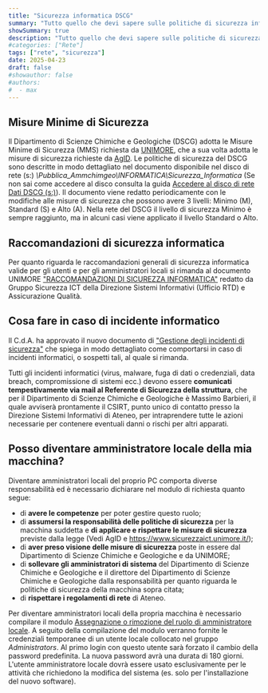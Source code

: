```yaml
---
title: "Sicurezza informatica DSCG"
summary: "Tutto quello che devi sapere sulle politiche di sicurezza informatica adottate dal DSCG"
showSummary: true
description: "Tutto quello che devi sapere sulle politiche di sicurezza informatica adottate dal DSCG"
#categories: ["Rete"]
tags: ["rete", "sicurezza"]
date: 2025-04-23
draft: false
#showauthor: false
#authors:
#  - max
---
```


## Misure Minime di Sicurezza
Il Dipartimento di Scienze Chimiche e Geologiche (DSCG) adotta le Misure Minime di Sicurezza (MMS) richiesta da [UNIMORE](https://www.sicurezzaict.unimore.it/), che a sua volta adotta le misure di sicurezza richieste da [AgID](https://www.agid.gov.it). Le politiche di sicurezza del DSCG sono descritte in modo dettagliato nel documento disponibile nel disco di rete (s:) *\Pubblica\_Ammchimgeo\INFORMATICA\Sicurezza\_Informatica* (Se non sai come accedere al disco consulta la guida [Accedere al disco di rete Dati DSCG (s:)](/guide/rete/accedere-al-disco-s/)). Il documento viene redatto periodicamente con le modifiche alle misure di sicurezza che possono avere 3 livelli: Minimo (M), Standard (S) e Alto (A). Nella rete del DSCG il livello di sicurezza Minimo è sempre raggiunto, ma in alcuni casi viene applicato il livello Standard o Alto.

## Raccomandazioni di sicurezza informatica

Per quanto riguarda le raccomandazioni generali di sicurezza informatica valide per gli utenti e per gli amministratori locali si rimanda al documento UNIMORE ["RACCOMANDAZIONI DI SICUREZZA INFORMATICA"](https://www.sicurezzaict.unimore.it/wp-content/uploads/2024/06/2024-raccomandazioni-di-sicurezza-ICT.pdf) redatto da Gruppo Sicurezza ICT della Direzione Sistemi
Informativi (Ufficio RTD) e Assicurazione Qualità.

## Cosa fare in caso di incidente informatico

Il C.d.A. ha approvato il nuovo documento di ["Gestione degli incidenti di sicurezza"](https://www.sicurezzaict.unimore.it/2024/07/16/pol01-politica-di-gestione-degli-incidenti-di-sicurezza/)  che spiega in modo dettagliato come comportarsi in caso di incidenti informatici, o sospetti tali, al quale si rimanda.

Tutti gli incidenti informatici (virus, malware, fuga di dati o credenziali, data breach, compromissione di sistemi ecc.) devono essere **comunicati tempestivamente via mail al Referente di Sicurezza della struttura**, che per il Dipartimento di Scienze Chimiche e Geologiche è Massimo Barbieri, il quale avviserà prontamente il CSIRT, punto unico di contatto presso la Direzione Sistemi Informativi di Ateneo, per intraprendere tutte le azioni necessarie per contenere eventuali danni o rischi per altri apparati.

## Posso diventare amministratore locale della mia macchina?

Diventare amministratori locali del proprio PC comporta diverse responsabilità ed è necessario dichiarare nel modulo di richiesta quanto segue:
- di **avere le competenze** per poter gestire questo ruolo;
- di **assumersi la responsabilità delle politiche di sicurezza** per la macchina suddetta e **di applicare e rispettare le misure di sicurezza** previste dalla legge (Vedi AgID e https://www.sicurezzaict.unimore.it/);
- di **aver preso visione delle misure di sicurezza** poste in essere dal Dipartimento di Scienze Chimiche e Geologiche e da UNIMORE;
- di **sollevare gli amministratori di sistema** del Dipartimento di Scienze Chimiche e Geologiche e il direttore del Dipartimento di Scienze Chimiche e Geologiche dalla responsabilità per quanto riguarda le politiche di sicurezza della macchina sopra citata;
- di **rispettare i regolamenti di rete** di Ateneo.

Per diventare amministratori locali della propria macchina è necessario compilare il modulo [Assegnazione o rimozione del ruolo di amministratore locale](https://docs.google.com/forms/d/e/1FAIpQLScbFN3aQsTdN6Uuz96SLgBUsm5MaAdNfy-B7Sc19oiJXGcxpg/viewform?usp=sf_link). A seguito della compilazione del modulo verranno fornite le credenziali temporanee di un utente locale collocato nel gruppo *Administrators*. Al primo login con questo utente sarà forzato il cambio della password predefinita. La nuova password avrà una durata di 180 giorni. L'utente amministratore locale dovrà essere usato esclusivamente per le attività che richiedono la modifica del sistema (es. solo per l'installazione del nuovo software).
